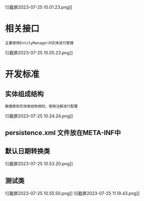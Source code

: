 ![[截屏2023-07-25 10.01.23.png]]
# 相关接口
	主要使用EntityManager对实体进行管理

![[截屏2023-07-25 10.05.23.png]]

# 开发标准

## 实体组成结构
	数据表和实体类结构相同，使用注解进行配置

![[截屏2023-07-25 10.34.24.png]]

## persistence.xml 文件放在META-INF中

## 默认日期转换类

![[截屏2023-07-25 10.53.20.png]]
## 测试类

![[截屏2023-07-25 10.55.50.png]]
	![[截屏2023-07-25 11.19.43.png]]

